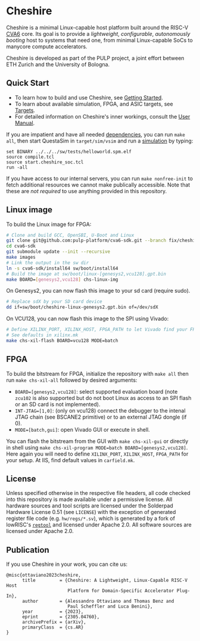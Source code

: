 # Cheshire

Cheshire is a minimal Linux-capable host platform built around the RISC-V [CVA6](https://github.com/openhwgroup/cva6) core. Its goal is to provide a *lightweight*, *configurable*, *autonomously booting* host to systems that need one, from minimal Linux-capable SoCs to manycore compute accelerators.

Cheshire is developed as part of the PULP project, a joint effort between ETH Zurich and the University of Bologna.

## Quick Start

* To learn how to build and use Cheshire, see [Getting Started](https://pulp-platform.github.io/cheshire/gs/).
* To learn about available simulation, FPGA, and ASIC targets, see [Targets](https://pulp-platform.github.io/cheshire/tg).
* For detailed information on Cheshire's inner workings, consult the [User Manual](https://pulp-platform.github.io/cheshire/um/).

If you are impatient and have all needed [dependencies](https://pulp-platform.github.io/cheshire/gs/#dependencies), you can run `make all`, then start QuestaSim in `target/sim/vsim` and run a [simulation](https://pulp-platform.github.io/cheshire/tg/sim) by typing:

```
set BINARY ../../../sw/tests/helloworld.spm.elf
source compile.tcl
source start.cheshire_soc.tcl
run -all
```

If you have access to our internal servers, you can run `make nonfree-init` to fetch additional resources we cannot make publically accessible. Note that these are *not required* to use anything provided in this repository.

## Linux image

To build the Linux image for FPGA:
```bash
# Clone and build GCC, OpenSBI, U-Boot and Linux
git clone git@github.com:pulp-platform/cva6-sdk.git --branch fix/cheshire
cd cva6-sdk
git submodule update --init --recursive
make images
# Link the output in the sw dir
ln -s cva6-sdk/install64 sw/boot/install64
# Build the image at sw/boot/linux-[genesys2,vcu128].gpt.bin
make BOARD=[genesys2,vcu128] chs-linux-img

```

On Genesys2, you can now flash this image to your sd card (require sudo).

```bash
# Replace sdX by your SD card device
dd if=sw/boot/cheshire-linux-genesys2.gpt.bin of=/dev/sdX
```

On VCU128, you can now flash this image to the SPI using Vivado:

```bash
# Define XILINX_PORT, XILINX_HOST, FPGA_PATH to let Vivado find your FPGA
# See defaults in xilinx.mk
make chs-xil-flash BOARD=vcu128 MODE=batch
```

## FPGA

To build the bitstream for FPGA, initialize the repository with `make all` then run `make chs-xil-all` followed by desired arguments:

* `BOARD=[genesys2,vcu128]`: select supported evaluation board (note `zcu102` is also supported but do not boot Linux as access to an SPI flash or an SD card is not implemented).
* `INT-JTAG=[1,0]`: (only on vcu128) connect the debugger to the intenal JTAG chain (see BSCANE2 primitive) or to an external JTAG dongle (if 0).
* `MODE=[batch,gui]`: open Vivado GUI or execute in shell.

You can flash the bitstream from the GUI with `make chs-xil-gui` or directly in shell using `make chs-xil-program MODE=batch BOARD=[genesys2,vcu128]`. Here again you will need to define `XILINX_PORT`, `XILINX_HOST`, `FPGA_PATH` for your setup. At IIS, find default values in `carfield.mk`.

## License

Unless specified otherwise in the respective file headers, all code checked into this repository is made available under a permissive license. All hardware sources and tool scripts are licensed under the Solderpad Hardware License 0.51 (see `LICENSE`) with the exception of generated register file code (e.g. `hw/regs/*.sv`), which is generated by a fork of lowRISC's [`regtool`](https://github.com/lowRISC/opentitan/blob/master/util/regtool.py) and licensed under Apache 2.0. All software sources are licensed under Apache 2.0.


## Publication

If you use Cheshire in your work, you can cite us:

```
@misc{ottaviano2023cheshire,
      title         = {Cheshire: A Lightweight, Linux-Capable RISC-V Host
                       Platform for Domain-Specific Accelerator Plug-In},
      author        = {Alessandro Ottaviano and Thomas Benz and
                       Paul Scheffler and Luca Benini},
      year          = {2023},
      eprint        = {2305.04760},
      archivePrefix = {arXiv},
      primaryClass  = {cs.AR}
}
```
